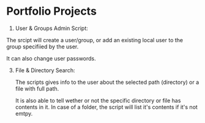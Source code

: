 # Portfolio Projects

1. User & Groups Admin Script:

  The srcipt will create a user/group, or add an existing local user to the group specifiied by the user.

  It can also change user passwords.

3. File & Directory Search:

   The scripts gives info to the user about the selected path (directory) or a file with full path.

   It is also able to tell wether or not the specific directory or file has contents in it. In case of a folder, the script will list it's contents if it's not emtpy.
